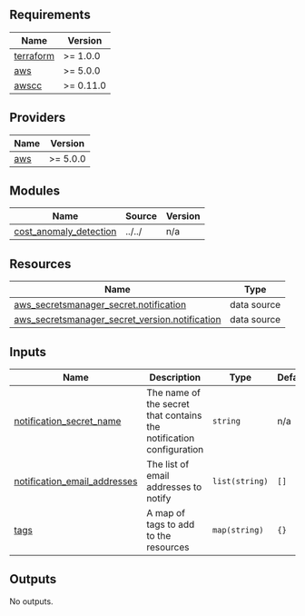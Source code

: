 <!-- BEGIN_TF_DOCS -->
## Requirements

| Name | Version |
|------|---------|
| <a name="requirement_terraform"></a> [terraform](#requirement\_terraform) | >= 1.0.0 |
| <a name="requirement_aws"></a> [aws](#requirement\_aws) | >= 5.0.0 |
| <a name="requirement_awscc"></a> [awscc](#requirement\_awscc) | >= 0.11.0 |

## Providers

| Name | Version |
|------|---------|
| <a name="provider_aws"></a> [aws](#provider\_aws) | >= 5.0.0 |

## Modules

| Name | Source | Version |
|------|--------|---------|
| <a name="module_cost_anomaly_detection"></a> [cost\_anomaly\_detection](#module\_cost\_anomaly\_detection) | ../../ | n/a |

## Resources

| Name | Type |
|------|------|
| [aws_secretsmanager_secret.notification](https://registry.terraform.io/providers/hashicorp/aws/latest/docs/data-sources/secretsmanager_secret) | data source |
| [aws_secretsmanager_secret_version.notification](https://registry.terraform.io/providers/hashicorp/aws/latest/docs/data-sources/secretsmanager_secret_version) | data source |

## Inputs

| Name | Description | Type | Default | Required |
|------|-------------|------|---------|:--------:|
| <a name="input_notification_secret_name"></a> [notification\_secret\_name](#input\_notification\_secret\_name) | The name of the secret that contains the notification configuration | `string` | n/a | yes |
| <a name="input_notification_email_addresses"></a> [notification\_email\_addresses](#input\_notification\_email\_addresses) | The list of email addresses to notify | `list(string)` | `[]` | no |
| <a name="input_tags"></a> [tags](#input\_tags) | A map of tags to add to the resources | `map(string)` | `{}` | no |

## Outputs

No outputs.
<!-- END_TF_DOCS -->